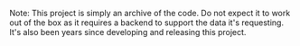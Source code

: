 Note: This project is simply an archive of the code. Do not expect it to work out of the box as it requires a backend to support the data it's requesting. 
It's also been years since developing and releasing this project.
